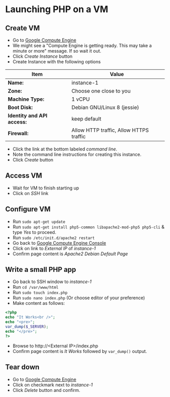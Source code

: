 # Launching PHP on a VM

## Create VM
* Go to [Google Compute Engine](https://cloud.google.com/console/compute)
* We might see a "Compute Engine is getting ready. This may take a minute or 
more" message. If so wait it out.
* Click *Create Instance* button
* Create Instance with the following options


| Item        | Value        | 
| ------------- |-------------| 
| **Name:**         | instance-1    | 
| **Zone:**         | Choose one close to you    | 
| **Machine Type:**         | 1 vCPU    | 
| **Boot Disk:**         | Debian GNU/Linux 8 (jessie)    | 
| **Identity and API access:**         | keep default    |  
| **Firewall:**         | Allow HTTP traffic, Allow HTTPS traffic     | 

* Click the link at the bottom labeled *command line*.
* Note the command line instructions for creating this instance. 
* Click *Create* button  

## Access VM
* Wait for VM to finish starting up
* Click on *SSH* link


## Configure VM
* Run `sudo apt-get update`
* Run `sudo apt-get install php5-common libapache2-mod-php5 php5-cli` & type *Yes* to proceed. 
* Run `sudo /etc/init.d/apache2 restart`
* Go back to [Google Compute Engine Console](https://cloud.google.com/console/compute)
* Click on link to *External IP* of *instance-1*
* Confirm page content is *Apache2 Debian Default Page*

## Write a small PHP app
* Go back to SSH window to *instance-1*
* Run `cd /var/www/html`
* Run `sudo touch index.php`
* Run `sudo nano index.php` (Or choose editor of your preference)
* Make content as follows: 

~~~~php
<?php
echo "It Works<br />";
echo "<pre>";
var_dump($_SERVER);
echo "</pre>";
?>
~~~~

* Browse to http://&lt;External IP&gt;/index.php
* Confirm page content is *It Works* followed by `var_dump()` output. 

## Tear down
* Go to [Google Compute Engine](https://cloud.google.com/console/compute)
* Click on checkmark next to *instance-1* 
* Click *Delete* button and confirm.